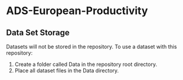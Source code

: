 # ADS-European-Productivity

## Data Set Storage

Datasets will not be stored in the repository. To use a dataset with this repository:
1. Create a folder called Data in the repository root directory.
2. Place all dataset files in the Data directory.
